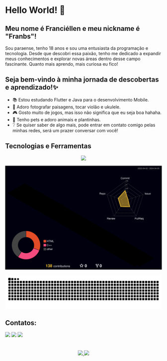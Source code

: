 # Hello World! 🍄
## Meu nome é Franciéllen e meu nickname é "Franbs"!

Sou paraense, tenho 18 anos e sou uma entusiasta da programação e tecnologia. Desde que descobri essa paixão, tenho me dedicado a expandir meus conhecimentos e explorar novas áreas dentro desse campo fascinante. Quanto mais aprendo, mais curiosa eu fico!

## Seja bem-vindo à minha jornada de descobertas e aprendizado!✨

- 📚 Estou estudando Flutter e Java para o desenvolvimento Mobile.
- 📸 Adoro fotografar paisagens, tocar violão e ukulele.
- 🎮 Gosto muito de jogos, mas isso não significa que eu seja boa hahaha.
- 🐾 Tenho pets e adoro animais e plantinhas.
- ❔ Se quiser saber de algo mais, pode entrar em contato comigo pelas minhas redes, será um prazer conversar com você!

## Tecnologias e Ferramentas

<div align="center" >
<a href="https://skillicons.dev"   >
  <img src="https://skillicons.dev/icons?i=github,git,vscode,java,flutter,spring" />
</a>
  <br />
</div> 


![prifle-3d-contrib](https://github.com/franbs2/franbs2/blob/main/profile-3d-contrib/profile-night-rainbow.svg)


![Snake animation](https://github.com/franbs2/franbs2/blob/output/github-contribution-grid-snake.svg)

## Contatos:

<a href="https://instagram.com/franbs.apk" target="_blank"><img loading="lazy" src="https://img.shields.io/badge/-Instagram-%23E4405F?style=for-the-badge&logo=instagram&logoColor=white" target="_blank"></a>
<a href = "mailto:contato@franciellensousaaraujo"><img loading="lazy" src="https://img.shields.io/badge/Gmail-D14836?style=for-the-badge&logo=gmail&logoColor=white" target="_blank"></a>
<a href="https://www.linkedin.com/in/franciellensaraujo" target="_blank"><img loading="lazy" src="https://img.shields.io/badge/-LinkedIn-%230077B5?style=for-the-badge&logo=linkedin&logoColor=white" target="_blank"></a>

#
<center>
<p>
  <a href="https://github.com/franbs2">
    <img loading="lazy" height="180em" src="https://github-readme-stats.vercel.app/api/top-langs/?username=franbs2&layout=compact&langs_count=7&theme=dracula"/>
    <img loading="lazy" height="180em" src="https://github-readme-stats.vercel.app/api?username=franbs2&show_icons=true&theme=dracula&include_all_commits=true&count_private=true"/>
  </a>
</p>
</center>

          
  
